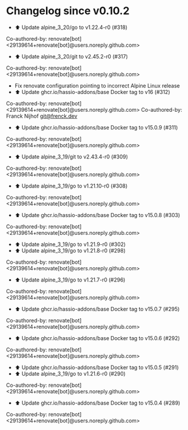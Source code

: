 # Changelog since v0.10.2
- ⬆️ Update alpine_3_20/go to v1.22.4-r0 (#318)

Co-authored-by: renovate[bot] <29139614+renovate[bot]@users.noreply.github.com> 
- ⬆️ Update alpine_3_20/git to v2.45.2-r0 (#317)

Co-authored-by: renovate[bot] <29139614+renovate[bot]@users.noreply.github.com> 
- Fix renovate configuration pointing to incorrect Alpine Linux release 
- ⬆️ Update ghcr.io/hassio-addons/base Docker tag to v16 (#312)

Co-authored-by: renovate[bot] <29139614+renovate[bot]@users.noreply.github.com>
Co-authored-by: Franck Nijhof <git@frenck.dev> 
- ⬆️ Update ghcr.io/hassio-addons/base Docker tag to v15.0.9 (#311)

Co-authored-by: renovate[bot] <29139614+renovate[bot]@users.noreply.github.com> 
- ⬆️ Update alpine_3_19/git to v2.43.4-r0 (#309)

Co-authored-by: renovate[bot] <29139614+renovate[bot]@users.noreply.github.com> 
- ⬆️ Update alpine_3_19/go to v1.21.10-r0 (#308)

Co-authored-by: renovate[bot] <29139614+renovate[bot]@users.noreply.github.com> 
- ⬆️ Update ghcr.io/hassio-addons/base Docker tag to v15.0.8 (#303)

Co-authored-by: renovate[bot] <29139614+renovate[bot]@users.noreply.github.com> 
- ⬆️ Update alpine_3_19/go to v1.21.9-r0 (#302) 
- ⬆️ Update alpine_3_19/go to v1.21.8-r0 (#298)

Co-authored-by: renovate[bot] <29139614+renovate[bot]@users.noreply.github.com> 
- ⬆️ Update alpine_3_19/go to v1.21.7-r0 (#296)

Co-authored-by: renovate[bot] <29139614+renovate[bot]@users.noreply.github.com> 
- ⬆️ Update ghcr.io/hassio-addons/base Docker tag to v15.0.7 (#295)

Co-authored-by: renovate[bot] <29139614+renovate[bot]@users.noreply.github.com> 
- ⬆️ Update ghcr.io/hassio-addons/base Docker tag to v15.0.6 (#292)

Co-authored-by: renovate[bot] <29139614+renovate[bot]@users.noreply.github.com> 
- ⬆️ Update ghcr.io/hassio-addons/base Docker tag to v15.0.5 (#291) 
- ⬆️ Update alpine_3_19/go to v1.21.6-r0 (#290)

Co-authored-by: renovate[bot] <29139614+renovate[bot]@users.noreply.github.com> 
- ⬆️ Update ghcr.io/hassio-addons/base Docker tag to v15.0.4 (#289)

Co-authored-by: renovate[bot] <29139614+renovate[bot]@users.noreply.github.com> 

